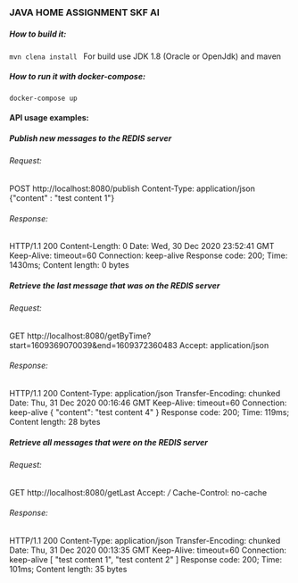 ### JAVA HOME ASSIGNMENT SKF AI

##### How to build it:
`mvn clena install
`
For build use JDK 1.8 (Oracle or OpenJdk) and maven
##### How to run it with docker-compose:
`docker-compose up`

#### API usage examples:

##### Publish new messages to the REDIS server 
###### Request:
POST http://localhost:8080/publish
Content-Type: application/json
{"content" : "test content 1"}
###### Response:
HTTP/1.1 200
Content-Length: 0
Date: Wed, 30 Dec 2020 23:52:41 GMT
Keep-Alive: timeout=60
Connection: keep-alive
<Response body is empty>
Response code: 200; Time: 1430ms; 
Content length: 0 bytes

##### Retrieve the last message that was on the REDIS server 
###### Request:
GET http://localhost:8080/getByTime?start=1609369070039&end=1609372360483
Accept: application/json
###### Response:
HTTP/1.1 200 
Content-Type: application/json
Transfer-Encoding: chunked
Date: Thu, 31 Dec 2020 00:16:46 GMT
Keep-Alive: timeout=60
Connection: keep-alive
{
  "content": "test content 4"
}
Response code: 200; Time: 119ms; Content length: 28 bytes

##### Retrieve all messages that were on the REDIS server
###### Request:
GET http://localhost:8080/getLast
Accept: */*
Cache-Control: no-cache
###### Response:
HTTP/1.1 200 
Content-Type: application/json
Transfer-Encoding: chunked
Date: Thu, 31 Dec 2020 00:13:35 GMT
Keep-Alive: timeout=60
Connection: keep-alive
[
  "test content 1",
  "test content 2"
]
Response code: 200; Time: 101ms; Content length: 35 bytes
